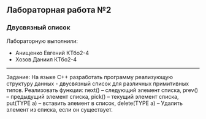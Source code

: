 ## Лабораторная работа №2 ##
### Двусвязный список ####

Лабораторную выполнили:
* Анищенко Евгений КТбо2-4
* Хозов Даниил КТбо2-4

***
Задание: На языке С++ разработать программу реализующую структуру данных - двусвязный список для различных примитивных типов. 
Реализовать функции: next() – следующий элемент списка, prev() – предыдущий элемент списка, pick() – текущий элемент списка, put(TYPE a) – вставить элемент в список, delete(TYPE a) – Удалить элемент из списка, если он существует. 